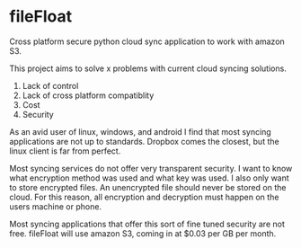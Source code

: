# fileFloat
Cross platform secure python cloud sync application to work with amazon S3.

This project aims to solve x problems with current cloud syncing solutions.
1. Lack of control
2. Lack of cross platform compatiblity
3. Cost
4. Security

As an avid user of linux, windows, and android I find that most syncing applications are not up to standards. Dropbox comes the closest, but the linux client is far from perfect.

Most syncing services do not offer very transparent security. I want to know what encryption method was used and what key was used. I also only want to store encrypted files. An unencrypted file should never be stored on the cloud. For this reason, all encryption and decryption must happen on the users machine or phone.

Most syncing applications that offer this sort of fine tuned security are not free. fileFloat will use amazon S3, coming in at $0.03 per GB per month.
